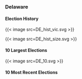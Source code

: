 ### Delaware

#### Election History
{{< image src=DE_hist_vic.svg >}}

{{< image src=DE_hist_size.svg >}}

#### 10 Largest Elections
{{< image src=DE_10.svg >}}

#### 10 Most Recent Elections

